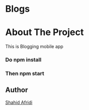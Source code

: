 # Blogs

# About The Project
This is Blogging mobile app  <br />

### Do npm install
### Then npm start

## Author
[Shahid Afridi](https://github.com/shahidahamad113)
